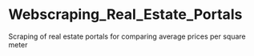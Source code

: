 # Webscraping_Real_Estate_Portals
Scraping of real estate portals for comparing average prices per square meter
